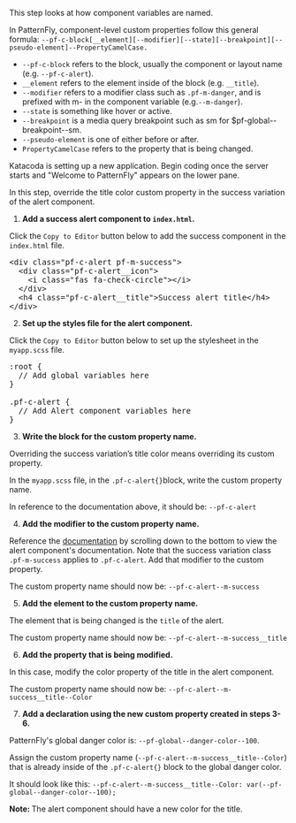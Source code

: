 This step looks at how component variables are named.

In PatternFly, component-level custom properties follow this general formula: `--pf-c-block[__element][--modifier][--state][--breakpoint][--pseudo-element]--PropertyCamelCase.`

* `--pf-c-block` refers to the block, usually the component or layout name (e.g. `--pf-c-alert`).
* `__element` refers to the element inside of the block (e.g. `__title`).
* `--modifier` refers to a modifier class such as `.pf-m-danger`, and is prefixed with m- in the component variable (e.g.`--m-danger`).
* `--state` is something like hover or active.
* `--breakpoint` is a media query breakpoint such as sm for $pf-global--breakpoint--sm.
* `--pseudo-element` is one of either before or after.
* `PropertyCamelCase` refers to the property that is being changed.

Katacoda is setting up a new application. Begin coding once the server starts and "Welcome to PatternFly" appears on the lower pane.

In this step, override the title color custom property in the success variation of the alert component.

1) <strong>Add a success alert component to `index.html`.</strong>

Click the `Copy to Editor` button below to add the success component in the `index.html` file.

<pre class="file" data-filename="index.html" data-target="replace">
&lt;div class=&quot;pf-c-alert pf-m-success&quot;&gt;
  &lt;div class=&quot;pf-c-alert__icon&quot;&gt;
    &lt;i class=&quot;fas fa-check-circle&quot;&gt;&lt;/i&gt;
  &lt;/div&gt;
  &lt;h4 class=&quot;pf-c-alert__title&quot;&gt;Success alert title&lt;/h4&gt;
&lt;/div&gt;
</pre>

2) <strong>Set up the styles file for the alert component.</strong>

Click the `Copy to Editor` button below to set up the stylesheet in the `myapp.scss` file.

<pre class="file" data-filename="myapp.scss" data-target="replace">
:root {
  // Add global variables here
}

.pf-c-alert {
  // Add Alert component variables here
}
</pre>

3) <strong>Write the block for the custom property name.</strong>

Overriding the success variation’s title color means overriding its custom property.

In the `myapp.scss` file, in the `.pf-c-alert{}`block, write the custom property name.

In reference to the documentation above, it should be: `--pf-c-alert`

4) <strong>Add the modifier to the custom property name.</strong>

Reference the [documentation](https://www.patternfly.org/v4/components/alert/html) by scrolling down to the bottom to view the alert component's documentation. Note that the success variation class `.pf-m-success` applies to `.pf-c-alert`. Add that modifier to the custom property.

The custom property name should now be: `--pf-c-alert--m-success`

5) <strong>Add the element to the custom property name.</strong>

The element that is being changed is the `title` of the alert.

The custom property name should now be: `--pf-c-alert--m-success__title`

6) <strong>Add the property that is being modified.</strong>

In this case, modify the color property of the title in the alert component.

The custom property name should now be: `--pf-c-alert--m-success__title--Color`

7) <strong>Add a declaration using the new custom property created in steps 3-6.</strong>

PatternFly's global danger color is: `--pf-global--danger-color--100`.

Assign the custom property name (`--pf-c-alert--m-success__title--Color`) that is already inside of the `.pf-c-alert{}` block to the global danger color.

It should look like this:
`--pf-c-alert--m-success__title--Color: var(--pf-global--danger-color--100);`

<strong>Note: </strong> The alert component should have a new color for the title.
